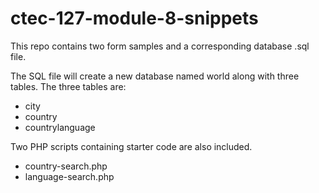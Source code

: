 # ctec-127-module-8-snippets

This repo contains two form samples and a corresponding database .sql file.

The SQL file will create a new database named world along with three tables. The three tables are:

- city
- country
- countrylanguage

Two PHP scripts containing starter code are also included.

- country-search.php
- language-search.php